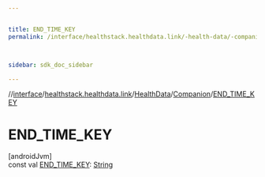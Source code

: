 ```yaml
---


title: END_TIME_KEY
permalink: /interface/healthstack.healthdata.link/-health-data/-companion/-e-n-d_-t-i-m-e_-k-e-y.html



sidebar: sdk_doc_sidebar

---
```



//[interface](/hl_interface.html)/[healthstack.healthdata.link](../../index.html)/[HealthData](../index.html)/[Companion](index.html)/[END_TIME_KEY](-e-n-d_-t-i-m-e_-k-e-y.html)



# END_TIME_KEY



[androidJvm]\
const val [END_TIME_KEY](-e-n-d_-t-i-m-e_-k-e-y.html): [String](https://kotlinlang.org/api/latest/jvm/stdlib/kotlin/-string/index.html)






